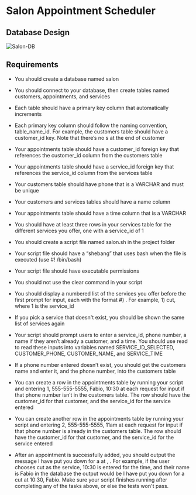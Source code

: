 # Salon Appointment Scheduler
## Database Design
![Salon-DB](https://user-images.githubusercontent.com/76676547/204507651-8b30160a-e8a6-4a30-a929-16162301d907.png)

## Requirements

- You should create a database named salon

- You should connect to your database, then create tables named customers, appointments, and services

- Each table should have a primary key column that automatically increments

- Each primary key column should follow the naming convention, table_name_id. For example, the customers table should have a customer_id key. Note that there’s no s at the end of customer

- Your appointments table should have a customer_id foreign key that references the customer_id column from the customers table

- Your appointments table should have a service_id foreign key that references the service_id column from the services table

- Your customers table should have phone that is a VARCHAR and must be unique

- Your customers and services tables should have a name column

- Your appointments table should have a time column that is a VARCHAR

- You should have at least three rows in your services table for the different services you offer, one with a service_id of 1

- You should create a script file named salon.sh in the project folder

- Your script file should have a “shebang” that uses bash when the file is executed (use #! /bin/bash)

- Your script file should have executable permissions

- You should not use the clear command in your script

- You should display a numbered list of the services you offer before the first prompt for input, each with the format #) <service>. For example, 1) cut, where 1 is the service_id

- If you pick a service that doesn't exist, you should be shown the same list of services again

- Your script should prompt users to enter a service_id, phone number, a name if they aren’t already a customer, and a time. You should use read to read these inputs into variables named SERVICE_ID_SELECTED, CUSTOMER_PHONE, CUSTOMER_NAME, and SERVICE_TIME

- If a phone number entered doesn’t exist, you should get the customers name and enter it, and the phone number, into the customers table

- You can create a row in the appointments table by running your script and entering 1, 555-555-5555, Fabio, 10:30 at each request for input if that phone number isn’t in the customers table. The row should have the customer_id for that customer, and the service_id for the service entered

- You can create another row in the appointments table by running your script and entering 2, 555-555-5555, 11am at each request for input if that phone number is already in the customers table. The row should have the customer_id for that customer, and the service_id for the service entered

- After an appointment is successfully added, you should output the message I have put you down for a <service> at <time>, <name>. For example, if the user chooses cut as the service, 10:30 is entered for the time, and their name is Fabio in the database the output would be I have put you down for a cut at 10:30, Fabio. Make sure your script finishes running after completing any of the tasks above, or else the tests won't pass.
